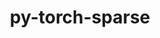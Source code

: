 ---
title: "py-torch-sparse"
layout: cache
categories: [package, develop]
meta: {"versions": ["0.6.18"], "compilers": ["apple-clang@=15.0.0", "gcc@=13.2.0"], "oss": ["ubuntu24.04", "ventura"], "platforms": ["darwin", "linux"], "targets": ["aarch64", "x86_64_v3"], "stacks": ["ml-darwin-aarch64-mps", "ml-linux-aarch64-cpu", "ml-linux-aarch64-cuda", "ml-linux-x86_64-cpu", "ml-linux-x86_64-cuda", "root"], "num_specs": 37, "num_specs_by_stack": {"root": 37, "ml-darwin-aarch64-mps": 3, "ml-linux-aarch64-cuda": 8, "ml-linux-aarch64-cpu": 8, "ml-linux-x86_64-cuda": 9, "ml-linux-x86_64-cpu": 9}}
spec_details: [{"hash": "okgtrkukhbwhn2pjpchvcfprpryi2uie", "compiler": "apple-clang@=15.0.0", "versions": ["0.6.18"], "os": "ventura", "platform": "darwin", "target": "aarch64", "variants": ["build_system=python_pip"], "stacks": ["root", "ml-darwin-aarch64-mps"], "size": "-", "tarball": "https://binaries.spack.io/develop/build_cache/darwin-ventura-aarch64/apple-clang-15.0.0/py-torch-sparse-0.6.18/darwin-ventura-aarch64-apple-clang-15.0.0-py-torch-sparse-0.6.18-okgtrkukhbwhn2pjpchvcfprpryi2uie.spack"}, {"hash": "sx3pfrishyctemi62j26cjavks5hgrva", "compiler": "apple-clang@=15.0.0", "versions": ["0.6.18"], "os": "ventura", "platform": "darwin", "target": "aarch64", "variants": ["build_system=python_pip"], "stacks": ["root", "ml-darwin-aarch64-mps"], "size": "-", "tarball": "https://binaries.spack.io/develop/build_cache/darwin-ventura-aarch64/apple-clang-15.0.0/py-torch-sparse-0.6.18/darwin-ventura-aarch64-apple-clang-15.0.0-py-torch-sparse-0.6.18-sx3pfrishyctemi62j26cjavks5hgrva.spack"}, {"hash": "y5cxlxtadkanhuzjohk3zwro3gwgqqtu", "compiler": "apple-clang@=15.0.0", "versions": ["0.6.18"], "os": "ventura", "platform": "darwin", "target": "aarch64", "variants": ["build_system=python_pip"], "stacks": ["root", "ml-darwin-aarch64-mps"], "size": "-", "tarball": "https://binaries.spack.io/develop/build_cache/darwin-ventura-aarch64/apple-clang-15.0.0/py-torch-sparse-0.6.18/darwin-ventura-aarch64-apple-clang-15.0.0-py-torch-sparse-0.6.18-y5cxlxtadkanhuzjohk3zwro3gwgqqtu.spack"}, {"hash": "2w66i4rjz2656ac4x7zysqlgqkm4ujik", "compiler": "gcc@=13.2.0", "versions": ["0.6.18"], "os": "ubuntu24.04", "platform": "linux", "target": "aarch64", "variants": ["build_system=python_pip"], "stacks": ["root", "ml-linux-aarch64-cuda"], "size": "-", "tarball": "https://binaries.spack.io/develop/build_cache/linux-ubuntu24.04-aarch64/gcc-13.2.0/py-torch-sparse-0.6.18/linux-ubuntu24.04-aarch64-gcc-13.2.0-py-torch-sparse-0.6.18-2w66i4rjz2656ac4x7zysqlgqkm4ujik.spack"}, {"hash": "4k643obzivrowsnebrccniahyttz4fea", "compiler": "gcc@=13.2.0", "versions": ["0.6.18"], "os": "ubuntu24.04", "platform": "linux", "target": "aarch64", "variants": ["build_system=python_pip"], "stacks": ["root", "ml-linux-aarch64-cuda"], "size": "-", "tarball": "https://binaries.spack.io/develop/build_cache/linux-ubuntu24.04-aarch64/gcc-13.2.0/py-torch-sparse-0.6.18/linux-ubuntu24.04-aarch64-gcc-13.2.0-py-torch-sparse-0.6.18-4k643obzivrowsnebrccniahyttz4fea.spack"}, {"hash": "5gilbr6ewl4kaf6nq2gy5tyoyqu7ejrl", "compiler": "gcc@=13.2.0", "versions": ["0.6.18"], "os": "ubuntu24.04", "platform": "linux", "target": "aarch64", "variants": ["build_system=python_pip"], "stacks": ["root", "ml-linux-aarch64-cpu"], "size": "-", "tarball": "https://binaries.spack.io/develop/build_cache/linux-ubuntu24.04-aarch64/gcc-13.2.0/py-torch-sparse-0.6.18/linux-ubuntu24.04-aarch64-gcc-13.2.0-py-torch-sparse-0.6.18-5gilbr6ewl4kaf6nq2gy5tyoyqu7ejrl.spack"}, {"hash": "7rq5buh7mm5l3g2kfofjcyksedjjtcqb", "compiler": "gcc@=13.2.0", "versions": ["0.6.18"], "os": "ubuntu24.04", "platform": "linux", "target": "aarch64", "variants": ["build_system=python_pip"], "stacks": ["root", "ml-linux-aarch64-cpu"], "size": "-", "tarball": "https://binaries.spack.io/develop/build_cache/linux-ubuntu24.04-aarch64/gcc-13.2.0/py-torch-sparse-0.6.18/linux-ubuntu24.04-aarch64-gcc-13.2.0-py-torch-sparse-0.6.18-7rq5buh7mm5l3g2kfofjcyksedjjtcqb.spack"}, {"hash": "bkrxtvdzqffgjrq6oxbnnvb64umlf54u", "compiler": "gcc@=13.2.0", "versions": ["0.6.18"], "os": "ubuntu24.04", "platform": "linux", "target": "aarch64", "variants": ["build_system=python_pip"], "stacks": ["root", "ml-linux-aarch64-cpu"], "size": "-", "tarball": "https://binaries.spack.io/develop/build_cache/linux-ubuntu24.04-aarch64/gcc-13.2.0/py-torch-sparse-0.6.18/linux-ubuntu24.04-aarch64-gcc-13.2.0-py-torch-sparse-0.6.18-bkrxtvdzqffgjrq6oxbnnvb64umlf54u.spack"}, {"hash": "joxzq3i3gicei4c3pqnhqfx2m3xl6nkw", "compiler": "gcc@=13.2.0", "versions": ["0.6.18"], "os": "ubuntu24.04", "platform": "linux", "target": "aarch64", "variants": ["build_system=python_pip"], "stacks": ["root", "ml-linux-aarch64-cpu"], "size": "-", "tarball": "https://binaries.spack.io/develop/build_cache/linux-ubuntu24.04-aarch64/gcc-13.2.0/py-torch-sparse-0.6.18/linux-ubuntu24.04-aarch64-gcc-13.2.0-py-torch-sparse-0.6.18-joxzq3i3gicei4c3pqnhqfx2m3xl6nkw.spack"}, {"hash": "loh672fnbsa7et2nsv7udiekqw2arhh7", "compiler": "gcc@=13.2.0", "versions": ["0.6.18"], "os": "ubuntu24.04", "platform": "linux", "target": "aarch64", "variants": ["build_system=python_pip"], "stacks": ["root", "ml-linux-aarch64-cpu"], "size": "-", "tarball": "https://binaries.spack.io/develop/build_cache/linux-ubuntu24.04-aarch64/gcc-13.2.0/py-torch-sparse-0.6.18/linux-ubuntu24.04-aarch64-gcc-13.2.0-py-torch-sparse-0.6.18-loh672fnbsa7et2nsv7udiekqw2arhh7.spack"}, {"hash": "mprv3urzm5tkmplsqvzcdanoyzqohoru", "compiler": "gcc@=13.2.0", "versions": ["0.6.18"], "os": "ubuntu24.04", "platform": "linux", "target": "aarch64", "variants": ["build_system=python_pip"], "stacks": ["root", "ml-linux-aarch64-cpu"], "size": "-", "tarball": "https://binaries.spack.io/develop/build_cache/linux-ubuntu24.04-aarch64/gcc-13.2.0/py-torch-sparse-0.6.18/linux-ubuntu24.04-aarch64-gcc-13.2.0-py-torch-sparse-0.6.18-mprv3urzm5tkmplsqvzcdanoyzqohoru.spack"}, {"hash": "nuurv2yvsw4x24tkxiffunxwj62ltkf5", "compiler": "gcc@=13.2.0", "versions": ["0.6.18"], "os": "ubuntu24.04", "platform": "linux", "target": "aarch64", "variants": ["build_system=python_pip"], "stacks": ["root", "ml-linux-aarch64-cuda"], "size": "-", "tarball": "https://binaries.spack.io/develop/build_cache/linux-ubuntu24.04-aarch64/gcc-13.2.0/py-torch-sparse-0.6.18/linux-ubuntu24.04-aarch64-gcc-13.2.0-py-torch-sparse-0.6.18-nuurv2yvsw4x24tkxiffunxwj62ltkf5.spack"}, {"hash": "p4spk2en6weg4obgamirwaxde4752qyw", "compiler": "gcc@=13.2.0", "versions": ["0.6.18"], "os": "ubuntu24.04", "platform": "linux", "target": "aarch64", "variants": ["build_system=python_pip"], "stacks": ["root", "ml-linux-aarch64-cuda"], "size": "-", "tarball": "https://binaries.spack.io/develop/build_cache/linux-ubuntu24.04-aarch64/gcc-13.2.0/py-torch-sparse-0.6.18/linux-ubuntu24.04-aarch64-gcc-13.2.0-py-torch-sparse-0.6.18-p4spk2en6weg4obgamirwaxde4752qyw.spack"}, {"hash": "p5katgnk7qycgqjzcwljlm4npsp2oirw", "compiler": "gcc@=13.2.0", "versions": ["0.6.18"], "os": "ubuntu24.04", "platform": "linux", "target": "aarch64", "variants": ["build_system=python_pip"], "stacks": ["root", "ml-linux-aarch64-cpu"], "size": "-", "tarball": "https://binaries.spack.io/develop/build_cache/linux-ubuntu24.04-aarch64/gcc-13.2.0/py-torch-sparse-0.6.18/linux-ubuntu24.04-aarch64-gcc-13.2.0-py-torch-sparse-0.6.18-p5katgnk7qycgqjzcwljlm4npsp2oirw.spack"}, {"hash": "rfdwse2q4bnx55ajmutoclyackyeym4w", "compiler": "gcc@=13.2.0", "versions": ["0.6.18"], "os": "ubuntu24.04", "platform": "linux", "target": "aarch64", "variants": ["build_system=python_pip"], "stacks": ["root", "ml-linux-aarch64-cpu"], "size": "-", "tarball": "https://binaries.spack.io/develop/build_cache/linux-ubuntu24.04-aarch64/gcc-13.2.0/py-torch-sparse-0.6.18/linux-ubuntu24.04-aarch64-gcc-13.2.0-py-torch-sparse-0.6.18-rfdwse2q4bnx55ajmutoclyackyeym4w.spack"}, {"hash": "ssxaurq25yweuchgmisoosb4wov6g6ff", "compiler": "gcc@=13.2.0", "versions": ["0.6.18"], "os": "ubuntu24.04", "platform": "linux", "target": "aarch64", "variants": ["build_system=python_pip"], "stacks": ["root", "ml-linux-aarch64-cuda"], "size": "-", "tarball": "https://binaries.spack.io/develop/build_cache/linux-ubuntu24.04-aarch64/gcc-13.2.0/py-torch-sparse-0.6.18/linux-ubuntu24.04-aarch64-gcc-13.2.0-py-torch-sparse-0.6.18-ssxaurq25yweuchgmisoosb4wov6g6ff.spack"}, {"hash": "tglyy6gaw35bl6axnkijmuc5chcuxmnc", "compiler": "gcc@=13.2.0", "versions": ["0.6.18"], "os": "ubuntu24.04", "platform": "linux", "target": "aarch64", "variants": ["build_system=python_pip"], "stacks": ["root", "ml-linux-aarch64-cuda"], "size": "-", "tarball": "https://binaries.spack.io/develop/build_cache/linux-ubuntu24.04-aarch64/gcc-13.2.0/py-torch-sparse-0.6.18/linux-ubuntu24.04-aarch64-gcc-13.2.0-py-torch-sparse-0.6.18-tglyy6gaw35bl6axnkijmuc5chcuxmnc.spack"}, {"hash": "uyfq4bckryv7ifypus4jfsxxqtsya7ux", "compiler": "gcc@=13.2.0", "versions": ["0.6.18"], "os": "ubuntu24.04", "platform": "linux", "target": "aarch64", "variants": ["build_system=python_pip"], "stacks": ["root", "ml-linux-aarch64-cuda"], "size": "-", "tarball": "https://binaries.spack.io/develop/build_cache/linux-ubuntu24.04-aarch64/gcc-13.2.0/py-torch-sparse-0.6.18/linux-ubuntu24.04-aarch64-gcc-13.2.0-py-torch-sparse-0.6.18-uyfq4bckryv7ifypus4jfsxxqtsya7ux.spack"}, {"hash": "y5n7lq73yik5r77ih5zumi4x63lw6gdr", "compiler": "gcc@=13.2.0", "versions": ["0.6.18"], "os": "ubuntu24.04", "platform": "linux", "target": "aarch64", "variants": ["build_system=python_pip"], "stacks": ["root", "ml-linux-aarch64-cuda"], "size": "-", "tarball": "https://binaries.spack.io/develop/build_cache/linux-ubuntu24.04-aarch64/gcc-13.2.0/py-torch-sparse-0.6.18/linux-ubuntu24.04-aarch64-gcc-13.2.0-py-torch-sparse-0.6.18-y5n7lq73yik5r77ih5zumi4x63lw6gdr.spack"}, {"hash": "7tiyspql2gdcsalvguxtm4wtcxpn6gwc", "compiler": "gcc@=13.2.0", "versions": ["0.6.18"], "os": "ubuntu24.04", "platform": "linux", "target": "x86_64_v3", "variants": ["build_system=python_pip"], "stacks": ["ml-linux-x86_64-cuda", "root"], "size": "-", "tarball": "https://binaries.spack.io/develop/build_cache/linux-ubuntu24.04-x86_64_v3/gcc-13.2.0/py-torch-sparse-0.6.18/linux-ubuntu24.04-x86_64_v3-gcc-13.2.0-py-torch-sparse-0.6.18-7tiyspql2gdcsalvguxtm4wtcxpn6gwc.spack"}, {"hash": "b4j7qcsuwvyna25y2pxv44uz75c5dqg5", "compiler": "gcc@=13.2.0", "versions": ["0.6.18"], "os": "ubuntu24.04", "platform": "linux", "target": "x86_64_v3", "variants": ["build_system=python_pip"], "stacks": ["ml-linux-x86_64-cuda", "root"], "size": "-", "tarball": "https://binaries.spack.io/develop/build_cache/linux-ubuntu24.04-x86_64_v3/gcc-13.2.0/py-torch-sparse-0.6.18/linux-ubuntu24.04-x86_64_v3-gcc-13.2.0-py-torch-sparse-0.6.18-b4j7qcsuwvyna25y2pxv44uz75c5dqg5.spack"}, {"hash": "eizivcmtcqfrbxnjeuxevnovwtliuama", "compiler": "gcc@=13.2.0", "versions": ["0.6.18"], "os": "ubuntu24.04", "platform": "linux", "target": "x86_64_v3", "variants": ["build_system=python_pip"], "stacks": ["root", "ml-linux-x86_64-cpu"], "size": "-", "tarball": "https://binaries.spack.io/develop/build_cache/linux-ubuntu24.04-x86_64_v3/gcc-13.2.0/py-torch-sparse-0.6.18/linux-ubuntu24.04-x86_64_v3-gcc-13.2.0-py-torch-sparse-0.6.18-eizivcmtcqfrbxnjeuxevnovwtliuama.spack"}, {"hash": "fevczumozesdn33fuqc44vp727adv7lf", "compiler": "gcc@=13.2.0", "versions": ["0.6.18"], "os": "ubuntu24.04", "platform": "linux", "target": "x86_64_v3", "variants": ["build_system=python_pip"], "stacks": ["ml-linux-x86_64-cuda", "root"], "size": "-", "tarball": "https://binaries.spack.io/develop/build_cache/linux-ubuntu24.04-x86_64_v3/gcc-13.2.0/py-torch-sparse-0.6.18/linux-ubuntu24.04-x86_64_v3-gcc-13.2.0-py-torch-sparse-0.6.18-fevczumozesdn33fuqc44vp727adv7lf.spack"}, {"hash": "kh5tj4ajiw32sn5nim34jmf42d6fiv5x", "compiler": "gcc@=13.2.0", "versions": ["0.6.18"], "os": "ubuntu24.04", "platform": "linux", "target": "x86_64_v3", "variants": ["build_system=python_pip"], "stacks": ["root", "ml-linux-x86_64-cpu"], "size": "-", "tarball": "https://binaries.spack.io/develop/build_cache/linux-ubuntu24.04-x86_64_v3/gcc-13.2.0/py-torch-sparse-0.6.18/linux-ubuntu24.04-x86_64_v3-gcc-13.2.0-py-torch-sparse-0.6.18-kh5tj4ajiw32sn5nim34jmf42d6fiv5x.spack"}, {"hash": "l2v4sqeyvfghxc5f2crmc3fach5bikpg", "compiler": "gcc@=13.2.0", "versions": ["0.6.18"], "os": "ubuntu24.04", "platform": "linux", "target": "x86_64_v3", "variants": ["build_system=python_pip"], "stacks": ["ml-linux-x86_64-cuda", "root"], "size": "-", "tarball": "https://binaries.spack.io/develop/build_cache/linux-ubuntu24.04-x86_64_v3/gcc-13.2.0/py-torch-sparse-0.6.18/linux-ubuntu24.04-x86_64_v3-gcc-13.2.0-py-torch-sparse-0.6.18-l2v4sqeyvfghxc5f2crmc3fach5bikpg.spack"}, {"hash": "p4h6wrx3ci7q4taeilaq7htw4laobiab", "compiler": "gcc@=13.2.0", "versions": ["0.6.18"], "os": "ubuntu24.04", "platform": "linux", "target": "x86_64_v3", "variants": ["build_system=python_pip"], "stacks": ["root", "ml-linux-x86_64-cpu"], "size": "-", "tarball": "https://binaries.spack.io/develop/build_cache/linux-ubuntu24.04-x86_64_v3/gcc-13.2.0/py-torch-sparse-0.6.18/linux-ubuntu24.04-x86_64_v3-gcc-13.2.0-py-torch-sparse-0.6.18-p4h6wrx3ci7q4taeilaq7htw4laobiab.spack"}, {"hash": "qijpw664ibywx3la5t3oxh5gpuvihq55", "compiler": "gcc@=13.2.0", "versions": ["0.6.18"], "os": "ubuntu24.04", "platform": "linux", "target": "x86_64_v3", "variants": ["build_system=python_pip"], "stacks": ["root", "ml-linux-x86_64-cpu"], "size": "-", "tarball": "https://binaries.spack.io/develop/build_cache/linux-ubuntu24.04-x86_64_v3/gcc-13.2.0/py-torch-sparse-0.6.18/linux-ubuntu24.04-x86_64_v3-gcc-13.2.0-py-torch-sparse-0.6.18-qijpw664ibywx3la5t3oxh5gpuvihq55.spack"}, {"hash": "r5fu422knn4hr6jamtvt67qpm5ooxx6j", "compiler": "gcc@=13.2.0", "versions": ["0.6.18"], "os": "ubuntu24.04", "platform": "linux", "target": "x86_64_v3", "variants": ["build_system=python_pip"], "stacks": ["root", "ml-linux-x86_64-cpu"], "size": "-", "tarball": "https://binaries.spack.io/develop/build_cache/linux-ubuntu24.04-x86_64_v3/gcc-13.2.0/py-torch-sparse-0.6.18/linux-ubuntu24.04-x86_64_v3-gcc-13.2.0-py-torch-sparse-0.6.18-r5fu422knn4hr6jamtvt67qpm5ooxx6j.spack"}, {"hash": "rdk64f3citzqrxdkujqsdbfz26gk7r2h", "compiler": "gcc@=13.2.0", "versions": ["0.6.18"], "os": "ubuntu24.04", "platform": "linux", "target": "x86_64_v3", "variants": ["build_system=python_pip"], "stacks": ["root", "ml-linux-x86_64-cpu"], "size": "-", "tarball": "https://binaries.spack.io/develop/build_cache/linux-ubuntu24.04-x86_64_v3/gcc-13.2.0/py-torch-sparse-0.6.18/linux-ubuntu24.04-x86_64_v3-gcc-13.2.0-py-torch-sparse-0.6.18-rdk64f3citzqrxdkujqsdbfz26gk7r2h.spack"}, {"hash": "s6iswvmd5iidq7fhqn5rmtcwwcf5quh4", "compiler": "gcc@=13.2.0", "versions": ["0.6.18"], "os": "ubuntu24.04", "platform": "linux", "target": "x86_64_v3", "variants": ["build_system=python_pip"], "stacks": ["ml-linux-x86_64-cuda", "root"], "size": "-", "tarball": "https://binaries.spack.io/develop/build_cache/linux-ubuntu24.04-x86_64_v3/gcc-13.2.0/py-torch-sparse-0.6.18/linux-ubuntu24.04-x86_64_v3-gcc-13.2.0-py-torch-sparse-0.6.18-s6iswvmd5iidq7fhqn5rmtcwwcf5quh4.spack"}, {"hash": "vcnosgz7zjdebkbdoa27bgw6yul2r7uz", "compiler": "gcc@=13.2.0", "versions": ["0.6.18"], "os": "ubuntu24.04", "platform": "linux", "target": "x86_64_v3", "variants": ["build_system=python_pip"], "stacks": ["ml-linux-x86_64-cuda", "root"], "size": "-", "tarball": "https://binaries.spack.io/develop/build_cache/linux-ubuntu24.04-x86_64_v3/gcc-13.2.0/py-torch-sparse-0.6.18/linux-ubuntu24.04-x86_64_v3-gcc-13.2.0-py-torch-sparse-0.6.18-vcnosgz7zjdebkbdoa27bgw6yul2r7uz.spack"}, {"hash": "xfjjxre3fop32d764micz7hdipzfdjbf", "compiler": "gcc@=13.2.0", "versions": ["0.6.18"], "os": "ubuntu24.04", "platform": "linux", "target": "x86_64_v3", "variants": ["build_system=python_pip"], "stacks": ["ml-linux-x86_64-cuda", "root"], "size": "-", "tarball": "https://binaries.spack.io/develop/build_cache/linux-ubuntu24.04-x86_64_v3/gcc-13.2.0/py-torch-sparse-0.6.18/linux-ubuntu24.04-x86_64_v3-gcc-13.2.0-py-torch-sparse-0.6.18-xfjjxre3fop32d764micz7hdipzfdjbf.spack"}, {"hash": "xsrqwaaixguptxvc7rzgjmlz6yi75vfh", "compiler": "gcc@=13.2.0", "versions": ["0.6.18"], "os": "ubuntu24.04", "platform": "linux", "target": "x86_64_v3", "variants": ["build_system=python_pip"], "stacks": ["root", "ml-linux-x86_64-cpu"], "size": "-", "tarball": "https://binaries.spack.io/develop/build_cache/linux-ubuntu24.04-x86_64_v3/gcc-13.2.0/py-torch-sparse-0.6.18/linux-ubuntu24.04-x86_64_v3-gcc-13.2.0-py-torch-sparse-0.6.18-xsrqwaaixguptxvc7rzgjmlz6yi75vfh.spack"}, {"hash": "ywbgt5dh4jijvjgjfcqhebxfngv6lol5", "compiler": "gcc@=13.2.0", "versions": ["0.6.18"], "os": "ubuntu24.04", "platform": "linux", "target": "x86_64_v3", "variants": ["build_system=python_pip"], "stacks": ["root", "ml-linux-x86_64-cpu"], "size": "-", "tarball": "https://binaries.spack.io/develop/build_cache/linux-ubuntu24.04-x86_64_v3/gcc-13.2.0/py-torch-sparse-0.6.18/linux-ubuntu24.04-x86_64_v3-gcc-13.2.0-py-torch-sparse-0.6.18-ywbgt5dh4jijvjgjfcqhebxfngv6lol5.spack"}, {"hash": "ze3lcc75ooo7lebvov5rmgl5zh6k2onw", "compiler": "gcc@=13.2.0", "versions": ["0.6.18"], "os": "ubuntu24.04", "platform": "linux", "target": "x86_64_v3", "variants": ["build_system=python_pip"], "stacks": ["root", "ml-linux-x86_64-cpu"], "size": "-", "tarball": "https://binaries.spack.io/develop/build_cache/linux-ubuntu24.04-x86_64_v3/gcc-13.2.0/py-torch-sparse-0.6.18/linux-ubuntu24.04-x86_64_v3-gcc-13.2.0-py-torch-sparse-0.6.18-ze3lcc75ooo7lebvov5rmgl5zh6k2onw.spack"}, {"hash": "zgiudyxssoipezusaqiofbs3es2fsvqd", "compiler": "gcc@=13.2.0", "versions": ["0.6.18"], "os": "ubuntu24.04", "platform": "linux", "target": "x86_64_v3", "variants": ["build_system=python_pip"], "stacks": ["ml-linux-x86_64-cuda", "root"], "size": "-", "tarball": "https://binaries.spack.io/develop/build_cache/linux-ubuntu24.04-x86_64_v3/gcc-13.2.0/py-torch-sparse-0.6.18/linux-ubuntu24.04-x86_64_v3-gcc-13.2.0-py-torch-sparse-0.6.18-zgiudyxssoipezusaqiofbs3es2fsvqd.spack"}, {"hash": "zit3zeioqkpcjgjabpvzn3dxysezrs3n", "compiler": "gcc@=13.2.0", "versions": ["0.6.18"], "os": "ubuntu24.04", "platform": "linux", "target": "x86_64_v3", "variants": ["build_system=python_pip"], "stacks": ["ml-linux-x86_64-cuda", "root"], "size": "-", "tarball": "https://binaries.spack.io/develop/build_cache/linux-ubuntu24.04-x86_64_v3/gcc-13.2.0/py-torch-sparse-0.6.18/linux-ubuntu24.04-x86_64_v3-gcc-13.2.0-py-torch-sparse-0.6.18-zit3zeioqkpcjgjabpvzn3dxysezrs3n.spack"}]
---